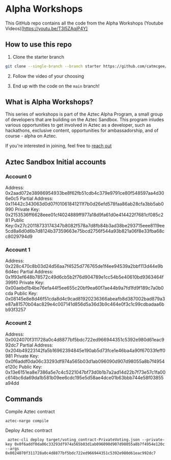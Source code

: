 # Alpha Workshops

This GitHub repo contains all the code from the Alpha Workshops (Youtube Videos)[https://youtu.be/T3l5ZAqjP4Y]
## How to use this repo

1. Clone the starter branch
```bash
git clone --single-branch --branch starter https://github.com/catmcgee/alpha-workshops.git
```

2. Follow the video of your choosing

3. End up with the code on the `main` branch!

## What is Alpha Workshops?

This series of workshops is part of the Aztec Alpha Program, a small group of developers that are building on the Aztec Sandbox. This program inludes various opportunities to get involved in Aztec as a developer, such as hackathons, exclusive content, opportunities for ambassadorship, and of course - alpha on Aztec.

If you're interested in joining, feel free to [reach out](mailto:cat@aztecprotocol.com)




## Aztec Sandbox Initial accounts

### Account 0
Address: 0x2aad072e38986954933be8f62fb51cdb4c379e9791ce80f548597aa4d306e0c5
Partial Address: 0x11442c343063d0d07f01061841211f7b0d26efd578faa86ab28cfa3bb5ab0990
Private Key: 0x2153536ff6628eee01cf4024889ff977a18d9fa61d0e414422f7681cf085c281
Public Key:0x27c20118733174347b8082f578a7d8fb84b3ad38be293715eee8119ee5cd8a6d0d6b7d8124b37359663e75bcd2756f544a93b821a06f8e33fba68cc8029794d9

### Account 1
Address: 0x228c470c8b03d24d56aa7f4525d776765de1f4ee94539a2bbf113d44e9b6d4ec
Partial Address: 0x1f93ef648b78572c49d6cb5b2f76d904789e1cc54b5e40610bd9363464f399f0
Private Key: 0x00aebd1b4be76efa44f5ee655c20bf9ea60f7ae44b9a7fd1fd9f189c7a0b0cda
Public Key: 0x08145e8e8d46f51cda8d4c9cad81920236366abeafb8d387002bad879a3e87a81570b04ac829e4c007141d856d5a36d3b9c464e0f3c1c99cdbadaa6bb93f3257


### Account 2
Address: 0x0024070f311728a0c4d8877bf5bdc722ed966944351c5392e980d61eac992dc7
Partial Address: 0x204b49223142fa5b16962394845e190ab5d73fce1e46ba4a90f67033feff0981
Private Key: 0x0f6addf0da06c33293df974a565b03d1ab096090d907d98055a8b7f4954e120c
Public Key: 0x13e6151ea8e7386a5e7c4c5221047bf73d0b1b7a2ad14d22b7f73e57c1fa00c614bc6da69da1b581b09ee6cdc195e5d58ae4dce01b63bbb744e58f03855a94dd

## Commands

Compile Aztec contract

```
aztec-nargo compile
```

Deploy Aztec contract
```
 aztec-cli deploy target/voting_contract-PrivateVoting.json --private-key 0x0f6addf0da06c33293df974a565b03d1ab096090d907d98055a8b7f4954e120c --args 0x0024070f311728a0c4d8877bf5bdc722ed966944351c5392e980d61eac992dc7
 ```